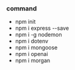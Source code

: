 ### command

* npm init
* npm i express --save
* npm i -g nodemon
* npm i dotenv
* npm i mongoose
* npm i openai
* npm i morgan
